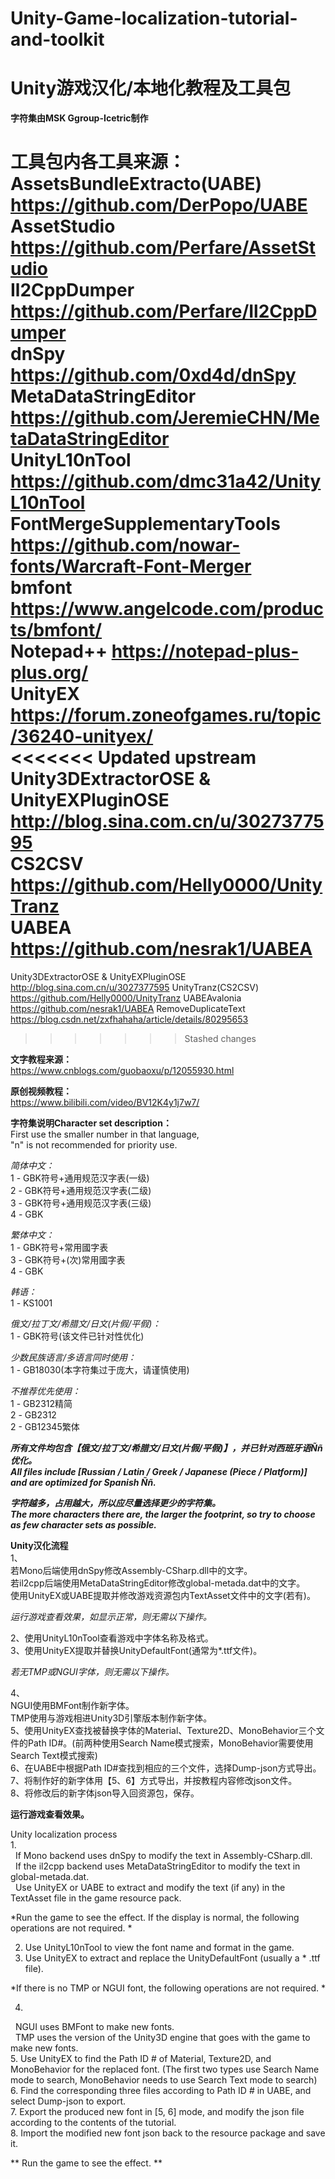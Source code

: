 # Unity-Game-localization-tutorial-and-toolkit    
# Unity游戏汉化/本地化教程及工具包  
  
**字符集由MSK Ggroup-Icetric制作** 
  
**工具包内各工具来源：**  
AssetsBundleExtracto(UABE) https://github.com/DerPopo/UABE   
AssetStudio https://github.com/Perfare/AssetStudio   
Il2CppDumper https://github.com/Perfare/Il2CppDumper   
dnSpy https://github.com/0xd4d/dnSpy   
MetaDataStringEditor https://github.com/JeremieCHN/MetaDataStringEditor   
UnityL10nTool https://github.com/dmc31a42/UnityL10nTool   
FontMergeSupplementaryTools https://github.com/nowar-fonts/Warcraft-Font-Merger   
bmfont https://www.angelcode.com/products/bmfont/   
Notepad++ https://notepad-plus-plus.org/   
UnityEX https://forum.zoneofgames.ru/topic/36240-unityex/  
<<<<<<< Updated upstream
Unity3DExtractorOSE & UnityEXPluginOSE  http://blog.sina.com.cn/u/3027377595  
CS2CSV https://github.com/Helly0000/UnityTranz  
UABEA https://github.com/nesrak1/UABEA  
=======
Unity3DExtractorOSE & UnityEXPluginOSE  http://blog.sina.com.cn/u/3027377595
UnityTranz(CS2CSV) https://github.com/Helly0000/UnityTranz
UABEAvalonia https://github.com/nesrak1/UABEA
RemoveDuplicateText https://blog.csdn.net/zxfhahaha/article/details/80295653
>>>>>>> Stashed changes
  
**文字教程来源：**  
https://www.cnblogs.com/guobaoxu/p/12055930.html

**原创视频教程：**  
https://www.bilibili.com/video/BV12K4y1j7w7/  
  
**字符集说明Character set description：**  
First use the smaller number in that language,  
"n" is not recommended for priority use.  
  
*简体中文：*  
1 - GBK符号+通用规范汉字表(一级)  
2 - GBK符号+通用规范汉字表(二级)  
3 - GBK符号+通用规范汉字表(三级)  
4 - GBK  

*繁体中文：*  
1 - GBK符号+常用國字表  
3 - GBK符号+(次)常用國字表  
4 - GBK  
  
*韩语：*  
1 - KS1001  
  
*俄文/拉丁文/希腊文/日文(片假/平假)：*  
1 - GBK符号(该文件已针对性优化)  
  
*少数民族语言/多语言同时使用：*  
1 - GB18030(本字符集过于庞大，请谨慎使用)  
  
*不推荐优先使用：*  
1 - GB2312精简  
2 - GB2312  
2 - GB12345繁体  
  
***所有文件均包含【俄文/拉丁文/希腊文/日文(片假/平假)】，并已针对西班牙语Ññ优化。***  
***All files include [Russian / Latin / Greek / Japanese (Piece / Platform)] and are optimized for Spanish Ññ.***  
  
***字符越多，占用越大，所以应尽量选择更少的字符集。***  
***The more characters there are, the larger the footprint, so try to choose as few character sets as possible.***  

**Unity汉化流程**  
1、  
  若Mono后端使用dnSpy修改Assembly-CSharp.dll中的文字。  
  若il2cpp后端使用MetaDataStringEditor修改global-metada.dat中的文字。  
  使用UnityEX或UABE提取并修改游戏资源包内TextAsset文件中的文字(若有)。  
  
*运行游戏查看效果，如显示正常，则无需以下操作。*  
  
2、使用UnityL10nTool查看游戏中字体名称及格式。  
3、使用UnityEX提取并替换UnityDefaultFont(通常为*.ttf文件)。  
  
*若无TMP或NGUI字体，则无需以下操作。*  
  
4、  
  NGUI使用BMFont制作新字体。  
  TMP使用与游戏相进Unity3D引擎版本制作新字体。  
5、使用UnityEX查找被替换字体的Material、Texture2D、MonoBehavior三个文件的Path ID#。(前两种使用Search Name模式搜索，MonoBehavior需要使用Search Text模式搜索)  
6、在UABE中根据Path ID#查找到相应的三个文件，选择Dump-json方式导出。  
7、将制作好的新字体用【5、6】方式导出，并按教程内容修改json文件。  
8、将修改后的新字体json导入回资源包，保存。  
  
**运行游戏查看效果。**  
  
Unity localization process  
1.  
  If Mono backend uses dnSpy to modify the text in Assembly-CSharp.dll.  
  If the il2cpp backend uses MetaDataStringEditor to modify the text in global-metada.dat.  
  Use UnityEX or UABE to extract and modify the text (if any) in the TextAsset file in the game resource pack.  
  
*Run the game to see the effect. If the display is normal, the following operations are not required. *  
  
2. Use UnityL10nTool to view the font name and format in the game.  
3. Use UnityEX to extract and replace the UnityDefaultFont (usually a * .ttf file).  
  
*If there is no TMP or NGUI font, the following operations are not required. *  
  
4.  
  NGUI uses BMFont to make new fonts.  
  TMP uses the version of the Unity3D engine that goes with the game to make new fonts.  
5. Use UnityEX to find the Path ID # of Material, Texture2D, and MonoBehavior for the replaced font. (The first two types use Search Name mode to search, MonoBehavior needs to use Search Text mode to search)  
6. Find the corresponding three files according to Path ID # in UABE, and select Dump-json to export.  
7. Export the produced new font in [5, 6] mode, and modify the json file according to the contents of the tutorial.  
8. Import the modified new font json back to the resource package and save it.  
  
** Run the game to see the effect. **  
  

